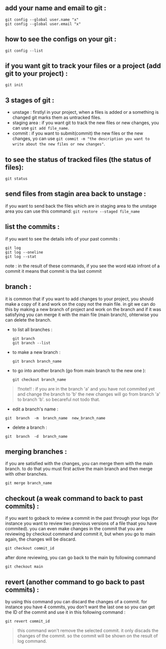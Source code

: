 ## add your name and email to git :
```
git config --global user.name "x"
git config --global user.email "x"
```

## how to see the configs on your git :
```git config --list```

## if you want git to track your files or a project (add git to your project) :
```git init```

## 3 stages of git :
* unstage : firstlyl in your project, when a files is added or a something is changed git marks them as untracked files.
* staging area : if you want git to track the new files or new changes, you can use `git add file_name`.
* commit : if you want to submit(commit) the new files or the new changes, yo can use `git commit -m "the description you want to write about the new files or new changes"`.

## to see the status of tracked files (the status of files):
```git status```

## send files from stagin area back to unstage :
if you want to send back the files which are in staging area to the unstage area you can use this command:
```git restore --staged file_name```

## list the commits :
if you want to see the details info of your past commits :
```
git log
git log --oneline
git log --stat

```
note : in the result of these commands, if you see the word `HEAD` infront of a commit it means that commit is tha last commit

## branch :
it is common that if you want to add changes to your project, you should make a copy of it and work on the copy not the main file.
in git we can do this by making a new branch of project and work on the branch and if it was satisfying you can merge it with the main file (main branch), 
ohterwise you can delete the branch.

* to list all branches :
  ```
  git branch
  git branch --list
  ```

* to make a new branch :
    ```
    git branch branch_name
    ```

* to go into another branch (go from main branch to the new one ):
  ```
  git checkout branch_name
  ```  
> !!note!! : if you are in the branch 'a' and you have not commited yet and change the branch to 'b' the new changes will go from branch 'a' to branch 'b'. so becareful not todo that.  
  
* edit a branch's name :
```
git  branch  -m  branch_name  new_branch_name
``` 

* delete a branch :
```
git  branch  -d  branch_name
```

## merging branches :
if you are satisfied with the changes, you can merge them with the main branch. to do that you must first active the main branch and then merge with other branches.
```
git merge branch_name  
```

## checkout (a weak command to back to past commits) :
if you want to goback to review a commit in the past through your logs (for instance you want to review two previous versions of a file thaat you have commited).
you can even make changes in the commit that you are reviewing by checkout command and commit it, but when you go to main again, the changes will be discard.
```
git checkout commit_id
```
after done reviewing, you can go back to the main by following command
```
git checkout main
```

## revert (another command to go back to past commits) :
by using this command you can discard the changes of a commit. for instance you have 4 commits, you don't want the last one so you can get the ID of the commit and use it in this following command :
```
git revert commit_id
```
> this command won't remove the selected commit. it only discads the changes of the commit. so the commit will be shown on the result of log command.


